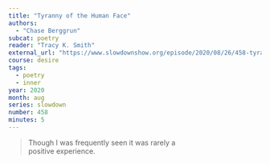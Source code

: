 ```yaml
---
title: "Tyranny of the Human Face"
authors:
  - "Chase Berggrun"
subcat: poetry
reader: "Tracy K. Smith"
external_url: "https://www.slowdownshow.org/episode/2020/08/26/458-tyranny-of-the-human-face"
course: desire
tags:
  - poetry
  - inner
year: 2020
month: aug
series: slowdown
number: 458
minutes: 5
---
```


> Though I was frequently seen it was rarely a  
positive experience.

